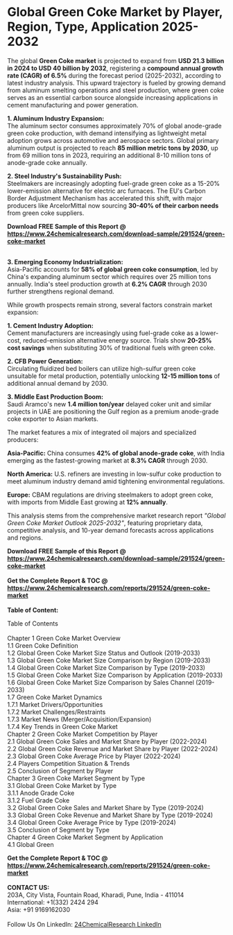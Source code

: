<h1>Global Green Coke Market by Player, Region, Type, Application  2025-2032</h1><p>The global <strong>Green Coke market</strong> is projected to expand from <strong>USD 21.3 billion in 2024 to USD 40 billion by 2032</strong>, registering a <strong>compound annual growth rate (CAGR) of 6.5%</strong> during the forecast period (2025-2032), according to latest industry analysis. This upward trajectory is fueled by growing demand from aluminum smelting operations and steel production, where green coke serves as an essential carbon source alongside increasing applications in cement manufacturing and power generation.</p><p><strong>1. Aluminum Industry Expansion:</strong><br>
The aluminum sector consumes approximately 70% of global anode-grade green coke production, with demand intensifying as lightweight metal adoption grows across automotive and aerospace sectors. Global primary aluminum output is projected to reach <strong>85 million metric tons by 2030</strong>, up from 69 million tons in 2023, requiring an additional 8-10 million tons of anode-grade coke annually.</p><p><strong>2. Steel Industry's Sustainability Push:</strong><br>
Steelmakers are increasingly adopting fuel-grade green coke as a 15-20% lower-emission alternative for electric arc furnaces. The EU's Carbon Border Adjustment Mechanism has accelerated this shift, with major producers like ArcelorMittal now sourcing <strong>30-40% of their carbon needs</strong> from green coke suppliers.</p><div><b>Download FREE Sample of this Report @ 
            <a href="https://www.24chemicalresearch.com/download-sample/291524/green-coke-market">
            https://www.24chemicalresearch.com/download-sample/291524/green-coke-market</a></b></div><br><p><strong>3. Emerging Economy Industrialization:</strong><br>
Asia-Pacific accounts for <strong>58% of global green coke consumption</strong>, led by China's expanding aluminum sector which requires over 25 million tons annually. India's steel production growth at <strong>6.2% CAGR</strong> through 2030 further strengthens regional demand.</p><p>While growth prospects remain strong, several factors constrain market expansion:</p><p><strong>1. Cement Industry Adoption:</strong><br>
Cement manufacturers are increasingly using fuel-grade coke as a lower-cost, reduced-emission alternative energy source. Trials show <strong>20-25% cost savings</strong> when substituting 30% of traditional fuels with green coke.</p><p><strong>2. CFB Power Generation:</strong><br>
Circulating fluidized bed boilers can utilize high-sulfur green coke unsuitable for metal production, potentially unlocking <strong>12-15 million tons</strong> of additional annual demand by 2030.</p><p><strong>3. Middle East Production Boom:</strong><br>
Saudi Aramco's new <strong>1.4 million ton/year</strong> delayed coker unit and similar projects in UAE are positioning the Gulf region as a premium anode-grade coke exporter to Asian markets.</p><p>The market features a mix of integrated oil majors and specialized producers:</p><p><strong>Asia-Pacific:</strong> China consumes <strong>42% of global anode-grade coke</strong>, with India emerging as the fastest-growing market at <strong>8.3% CAGR</strong> through 2030.</p><p><strong>North America:</strong> U.S. refiners are investing in low-sulfur coke production to meet aluminum industry demand amid tightening environmental regulations.</p><p><strong>Europe:</strong> CBAM regulations are driving steelmakers to adopt green coke, with imports from Middle East growing at <strong>12% annually</strong>.</p><p>This analysis stems from the comprehensive market research report <em>"Global Green Coke Market Outlook 2025-2032"</em>, featuring proprietary data, competitive analysis, and 10-year demand forecasts across applications and regions.</p><div><b>Download FREE Sample of this Report @ 
            <a href="https://www.24chemicalresearch.com/download-sample/291524/green-coke-market">
            https://www.24chemicalresearch.com/download-sample/291524/green-coke-market</a></b></div><br><div><b>Get the Complete Report & TOC @ 
            <a href="https://www.24chemicalresearch.com/reports/291524/green-coke-market">
            https://www.24chemicalresearch.com/reports/291524/green-coke-market</a></b></div><br>
            <b>Table of Content:</b><p>Table of Contents<br />
<br />
Chapter 1 Green Coke Market Overview<br />
    1.1 Green Coke Definition<br />
    1.2 Global Green Coke Market Size Status and Outlook (2019-2033)<br />
    1.3 Global Green Coke Market Size Comparison by Region (2019-2033)<br />
    1.4 Global Green Coke Market Size Comparison by Type (2019-2033)<br />
    1.5 Global Green Coke Market Size Comparison by Application (2019-2033)<br />
    1.6 Global Green Coke Market Size Comparison by Sales Channel (2019-2033)<br />
    1.7 Green Coke Market Dynamics<br />
        1.7.1 Market Drivers/Opportunities<br />
        1.7.2 Market Challenges/Restraints<br />
        1.7.3 Market News (Merger/Acquisition/Expansion)<br />
        1.7.4 Key Trends in Green Coke Market<br />
Chapter 2 Green Coke Market Competition by Player<br />
    2.1 Global Green Coke Sales and Market Share by Player (2022-2024)<br />
    2.2 Global Green Coke Revenue and Market Share by Player (2022-2024)<br />
    2.3 Global Green Coke Average Price by Player (2022-2024)<br />
    2.4 Players Competition Situation & Trends<br />
    2.5 Conclusion of Segment by Player<br />
Chapter 3 Green Coke Market Segment by Type<br />
    3.1 Global Green Coke Market by Type<br />
        3.1.1 Anode Grade Coke<br />
        3.1.2 Fuel Grade Coke<br />
    3.2 Global Green Coke Sales and Market Share by Type (2019-2024)<br />
    3.3 Global Green Coke Revenue and Market Share by Type (2019-2024)<br />
    3.4 Global Green Coke Average Price by Type (2019-2024)<br />
    3.5 Conclusion of Segment by Type<br />
Chapter 4 Green Coke Market Segment by Application<br />
    4.1 Global Green</p><div><b>Get the Complete Report & TOC @ 
            <a href="https://www.24chemicalresearch.com/reports/291524/green-coke-market">
            https://www.24chemicalresearch.com/reports/291524/green-coke-market</a></b></div><br><b>CONTACT US:</b><br>
            203A, City Vista, Fountain Road, Kharadi, Pune, India - 411014<br>
            International: +1(332) 2424 294<br>
            Asia: +91 9169162030 <br><br>
            Follow Us On LinkedIn: <a href="https://www.linkedin.com/company/24chemicalresearch/">24ChemicalResearch LinkedIn</a>